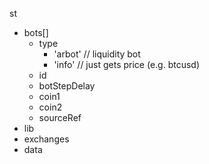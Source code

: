 st
  * bots[]
    * type
      * 'arbot' // liquidity bot
      * 'info' // just gets price (e.g. btcusd)
    * id
    * botStepDelay
    * coin1
    * coin2
    * sourceRef
  * lib
  * exchanges
  * data